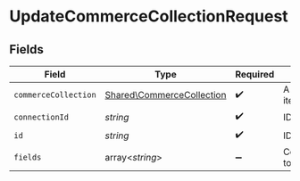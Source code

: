 # UpdateCommerceCollectionRequest


## Fields

| Field                                                                  | Type                                                                   | Required                                                               | Description                                                            |
| ---------------------------------------------------------------------- | ---------------------------------------------------------------------- | ---------------------------------------------------------------------- | ---------------------------------------------------------------------- |
| `commerceCollection`                                                   | [Shared\CommerceCollection](../../Models/Shared/CommerceCollection.md) | :heavy_check_mark:                                                     | A collection of items/products/services                                |
| `connectionId`                                                         | *string*                                                               | :heavy_check_mark:                                                     | ID of the connection                                                   |
| `id`                                                                   | *string*                                                               | :heavy_check_mark:                                                     | ID of the Collection                                                   |
| `fields`                                                               | array<*string*>                                                        | :heavy_minus_sign:                                                     | Comma-delimited fields to return                                       |